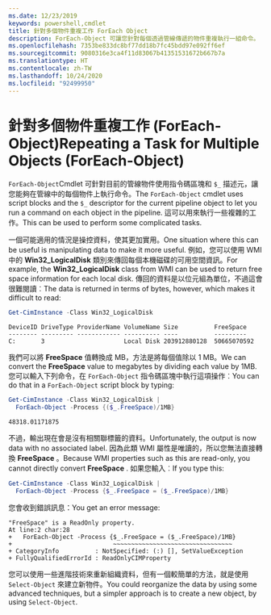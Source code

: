 ```yaml
---
ms.date: 12/23/2019
keywords: powershell,cmdlet
title: 針對多個物件重複工作 ForEach Object
description: ForEach-Object 可讓您針對每個透過管線傳遞的物件重複執行一組命令。
ms.openlocfilehash: 7353be833dc8bf77dd18b7fc45bdd97e092ff6ef
ms.sourcegitcommit: 9080316e3ca4f11d83067b41351531672b667b7a
ms.translationtype: HT
ms.contentlocale: zh-TW
ms.lasthandoff: 10/24/2020
ms.locfileid: "92499950"
---
```

# <a name="repeating-a-task-for-multiple-objects-foreach-object"></a><span data-ttu-id="a57b7-104">針對多個物件重複工作 (ForEach-Object)</span><span class="sxs-lookup"><span data-stu-id="a57b7-104">Repeating a Task for Multiple Objects (ForEach-Object)</span></span>

<span data-ttu-id="a57b7-105">`ForEach-Object`Cmdlet 可針對目前的管線物件使用指令碼區塊和 `$_` 描述元，讓您能夠在管線中的每個物件上執行命令。</span><span class="sxs-lookup"><span data-stu-id="a57b7-105">The `ForEach-Object` cmdlet uses script blocks and the `$_` descriptor for the current pipeline object to let you run a command on each object in the pipeline.</span></span> <span data-ttu-id="a57b7-106">這可以用來執行一些複雜的工作。</span><span class="sxs-lookup"><span data-stu-id="a57b7-106">This can be used to perform some complicated tasks.</span></span>

<span data-ttu-id="a57b7-107">一個可能適用的情況是操控資料，使其更加實用。</span><span class="sxs-lookup"><span data-stu-id="a57b7-107">One situation where this can be useful is manipulating data to make it more useful.</span></span> <span data-ttu-id="a57b7-108">例如，您可以使用 WMI 中的 **Win32_LogicalDisk** 類別來傳回每個本機磁碟的可用空間資訊。</span><span class="sxs-lookup"><span data-stu-id="a57b7-108">For example, the **Win32_LogicalDisk** class from WMI can be used to return free space information for each local disk.</span></span> <span data-ttu-id="a57b7-109">傳回的資料是以位元組為單位，不過這會很難閱讀︰</span><span class="sxs-lookup"><span data-stu-id="a57b7-109">The data is returned in terms of bytes, however, which makes it difficult to read:</span></span>

```powershell
Get-CimInstance -Class Win32_LogicalDisk
```

```Output
DeviceID DriveType ProviderName VolumeName Size          FreeSpace
-------- --------- ------------ ---------- ----          ---------
C:       3                      Local Disk 203912880128  50665070592
```

<span data-ttu-id="a57b7-110">我們可以將 **FreeSpace** 值轉換成 MB，方法是將每個值除以 1 MB。</span><span class="sxs-lookup"><span data-stu-id="a57b7-110">We can convert the **FreeSpace** value to megabytes by dividing each value by 1MB.</span></span> <span data-ttu-id="a57b7-111">您可以輸入下列命令，在 `ForEach-Object` 指令碼區塊中執行這項操作︰</span><span class="sxs-lookup"><span data-stu-id="a57b7-111">You can do that in a `ForEach-Object` script block by typing:</span></span>

```powershell
Get-CimInstance -Class Win32_LogicalDisk |
  ForEach-Object -Process {($_.FreeSpace)/1MB}
```

```Output
48318.01171875
```

<span data-ttu-id="a57b7-112">不過，輸出現在會是沒有相關聯標籤的資料。</span><span class="sxs-lookup"><span data-stu-id="a57b7-112">Unfortunately, the output is now data with no associated label.</span></span> <span data-ttu-id="a57b7-113">因為此類 WMI 屬性是唯讀的，所以您無法直接轉換 **FreeSpace** 。</span><span class="sxs-lookup"><span data-stu-id="a57b7-113">Because WMI properties such as this are read-only, you cannot directly convert **FreeSpace** .</span></span> <span data-ttu-id="a57b7-114">如果您輸入︰</span><span class="sxs-lookup"><span data-stu-id="a57b7-114">If you type this:</span></span>

```powershell
Get-CimInstance -Class Win32_LogicalDisk |
  ForEach-Object -Process {$_.FreeSpace = ($_.FreeSpace)/1MB}
```

<span data-ttu-id="a57b7-115">您會收到錯誤訊息：</span><span class="sxs-lookup"><span data-stu-id="a57b7-115">You get an error message:</span></span>

```Output
"FreeSpace" is a ReadOnly property.
At line:2 char:28
+   ForEach-Object -Process {$_.FreeSpace = ($_.FreeSpace)/1MB}
+                            ~~~~~~~~~~~~~~~~~~~~~~~~~~~~~~~~~
+ CategoryInfo          : NotSpecified: (:) [], SetValueException
+ FullyQualifiedErrorId : ReadOnlyCIMProperty
```

<span data-ttu-id="a57b7-116">您可以使用一些進階技術來重新組織資料，但有一個較簡單的方法，就是使用 `Select-Object` 來建立新物件。</span><span class="sxs-lookup"><span data-stu-id="a57b7-116">You could reorganize the data by using some advanced techniques, but a simpler approach is to create a new object, by using `Select-Object`.</span></span>
